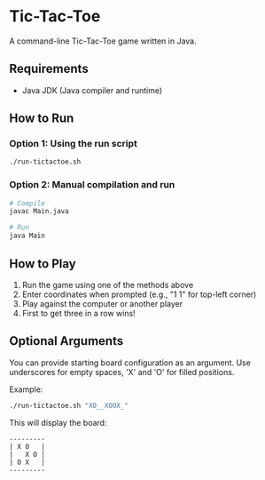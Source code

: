 # Tic-Tac-Toe

A command-line Tic-Tac-Toe game written in Java.

## Requirements

- Java JDK (Java compiler and runtime)

## How to Run

### Option 1: Using the run script

```bash
./run-tictactoe.sh
```

### Option 2: Manual compilation and run

```bash
# Compile
javac Main.java

# Run
java Main
```

## How to Play

1. Run the game using one of the methods above
2. Enter coordinates when prompted (e.g., "1 1" for top-left corner)
3. Play against the computer or another player
4. First to get three in a row wins!

## Optional Arguments

You can provide starting board configuration as an argument. Use underscores for empty spaces, 'X' and 'O' for filled positions.

Example:

```bash
./run-tictactoe.sh "XO__XOOX_"
```

This will display the board:

```
---------
| X O   |
|   X O |
| O X   |
---------
```
